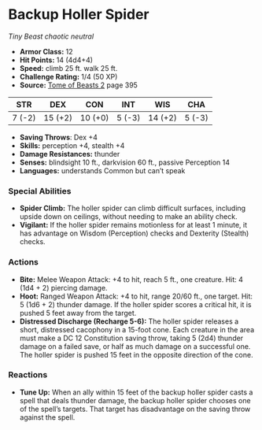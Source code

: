 # Backup Holler Spider

*Tiny* *Beast* *chaotic neutral*

- **Armor Class:** 12
- **Hit Points:** 14 (4d4+4)
- **Speed:** climb 25 ft. walk 25 ft.
- **Challenge Rating:** 1/4 (50 XP)
- **Source:** [Tome of Beasts 2](https://koboldpress.com/kpstore/product/tome-of-beasts-2-for-5th-edition) page 395

| STR | DEX | CON | INT | WIS | CHA |
| --- | --- | --- | --- | --- | --- |
| 7 (-2) | 15 (+2) | 10 (+0) | 5 (-3) | 14 (+2) | 5 (-3) |

- **Saving Throws**: Dex +4
- **Skills:** perception +4, stealth +4
- **Damage Resistances:** thunder
- **Senses:** blindsight 10 ft., darkvision 60 ft., passive Perception 14
- **Languages:** understands Common but can’t speak

### Special Abilities

- **Spider Climb:** The holler spider can climb difficult surfaces, including upside down on ceilings, without needing to make an ability check.
- **Vigilant:** If the holler spider remains motionless for at least 1 minute, it has advantage on Wisdom (Perception) checks and Dexterity (Stealth) checks.

### Actions

- **Bite:** Melee Weapon Attack: +4 to hit, reach 5 ft., one creature. Hit: 4 (1d4 + 2) piercing damage.
- **Hoot:** Ranged Weapon Attack: +4 to hit, range 20/60 ft., one target. Hit: 5 (1d6 + 2) thunder damage. If the holler spider scores a critical hit, it is pushed 5 feet away from the target.
- **Distressed Discharge (Recharge 5-6):** The holler spider releases a short, distressed cacophony in a 15-foot cone. Each creature in the area must make a DC 12 Constitution saving throw, taking 5 (2d4) thunder damage on a failed save, or half as much damage on a successful one. The holler spider is pushed 15 feet in the opposite direction of the cone.

### Reactions

- **Tune Up:** When an ally within 15 feet of the backup holler spider casts a spell that deals thunder damage, the backup holler spider chooses one of the spell’s targets. That target has disadvantage on the saving throw against the spell.


